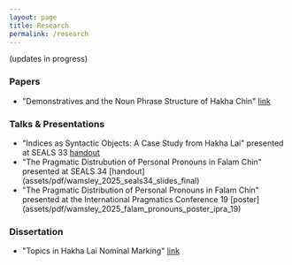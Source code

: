 ```yaml
---
layout: page
title: Research
permalink: /research
---
```


(updates in progress)

### Papers

 - "Demonstratives and the Noun Phrase Structure of Hakha Chin" [link](https://doi.org/10.14434/iwpsalc2019.v1i1.27454)


### Talks & Presentations

- "Indices as Syntactic Objects: A Case Study from Hakha Lai" presented at SEALS 33 [handout](assets/pdf/wamsley_seals33)
- "The Pragmatic Distrubution of Personal Pronouns in Falam Chin" presented at SEALS 34 [handout] (assets/pdf/wamsley_2025_seals34_slides_final)
- "The Pragmatic Distribution of Personal Pronouns in Falam Chin" presented at the International Pragmatics Conference 19 [poster] (assets/pdf/wamsley_2025_falam_pronouns_poster_ipra_19)


### Dissertation
 
 - "Topics in Hakha Lai Nominal Marking" [link](assets/pdf/wamsley_dissertation.pdf)